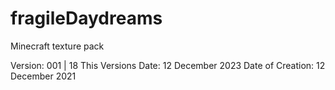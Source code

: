 # fragileDaydreams
Minecraft texture pack

Version:
	001 | 18
This Versions Date:
	12 December 2023
Date of Creation:
	12 December 2021
